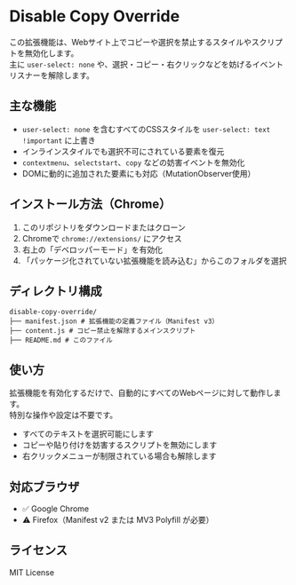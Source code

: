 # Disable Copy Override

この拡張機能は、Webサイト上でコピーや選択を禁止するスタイルやスクリプトを無効化します。  
主に `user-select: none` や、選択・コピー・右クリックなどを妨げるイベントリスナーを解除します。

## 主な機能

- `user-select: none` を含むすべてのCSSスタイルを `user-select: text !important` に上書き
- インラインスタイルでも選択不可にされている要素を復元
- `contextmenu`、`selectstart`、`copy` などの妨害イベントを無効化
- DOMに動的に追加された要素にも対応（MutationObserver使用）

## インストール方法（Chrome）

1. このリポジトリをダウンロードまたはクローン
2. Chromeで `chrome://extensions/` にアクセス
3. 右上の「デベロッパーモード」を有効化
4. 「パッケージ化されていない拡張機能を読み込む」からこのフォルダを選択

## ディレクトリ構成

```
disable-copy-override/
├── manifest.json # 拡張機能の定義ファイル（Manifest v3）
├── content.js # コピー禁止を解除するメインスクリプト
├── README.md # このファイル
```

## 使い方

拡張機能を有効化するだけで、自動的にすべてのWebページに対して動作します。  
特別な操作や設定は不要です。

- すべてのテキストを選択可能にします
- コピーや貼り付けを妨害するスクリプトを無効にします
- 右クリックメニューが制限されている場合も解除します

## 対応ブラウザ

- ✅ Google Chrome
- ⚠️ Firefox（Manifest v2 または MV3 Polyfill が必要）

## ライセンス

MIT License
